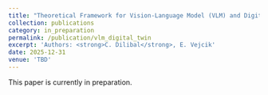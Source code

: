 ```yaml
---
title: "Theoretical Framework for Vision-Language Model (VLM) and Digital Twin Integration for Enhanced Offline Programming (OLP) in Industrial Robotics"
collection: publications
category: in_preparation
permalink: /publication/vlm_digital_twin
excerpt: 'Authors: <strong>C. Dilibal</strong>, E. Vejcik'
date: 2025-12-31
venue: 'TBD'
---
```


This paper is currently in preparation.
